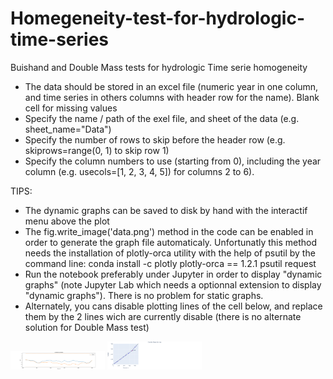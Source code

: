 # Homegeneity-test-for-hydrologic-time-series
Buishand and Double Mass tests for hydrologic Time serie homogeneity

- The data should be stored in an excel file (numeric year in one column, and time series in others columns with header row for the name). Blank cell for missing values
- Specify the name / path of the exel file, and sheet of the data (e.g. sheet_name="Data")
- Specify the number of rows to skip before the header row (e.g. skiprows=range(0, 1) to skip row 1)
- Specify the column numbers to use (starting from 0), including the year column (e.g. usecols=[1, 2, 3, 4, 5]) for columns 2 to 6).

TIPS: 
- The dynamic graphs can be saved to disk by hand with the interactif menu above the plot
- The fig.write_image('data.png') method in the code can be enabled in order to generate the graph file automaticaly. Unfortunatly this method needs the installation of plotly-orca utility with the help of psutil by the command line: conda install -c plotly plotly-orca == 1.2.1 psutil request
- Run the notebook preferably under Jupyter in order to display "dynamic graphs" (note Jupyter Lab which needs a optionnal extension to display "dynamic graphs"). There is no problem for static graphs.
- Alternately, you cans disable plotting lines of the cell below, and replace them by the 2 lines wich are currently disable (there is no alternate solution for Double Mass test)

<img src= "https://github.com/loicduffar/Homegeneity-test-for-hydrologic-time-series/blob/master/out/Buishand%20test%20Result.png" width="30%"></img>
<img src= "https://github.com/loicduffar/Homegeneity-test-for-hydrologic-time-series/blob/master/out/Double%20mass%20Graph.png" width="30%"></img>
